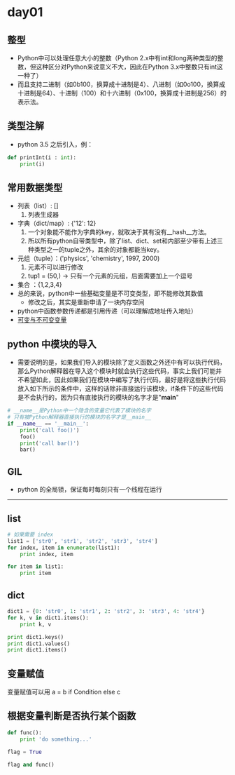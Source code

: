 # day01

## 整型
- Python中可以处理任意大小的整数（Python 2.x中有int和long两种类型的整数，但这种区分对Python来说意义不大，因此在Python 3.x中整数只有int这一种了）
- 而且支持二进制（如0b100，换算成十进制是4）、八进制（如0o100，换算成十进制是64）、十进制（100）和十六进制（0x100，换算成十进制是256）的表示法。

## 类型注解
- python 3.5 之后引入，例：
```python
def printInt(i : int):
	print(i)
```
 
## 常用数据类型
- 列表（list）: []
	1. 列表生成器
- 字典（dict/map）: {'12': 12}
	1. 一个对象能不能作为字典的key，就取决于其有没有__hash__方法。
	2. 所以所有python自带类型中，除了list、dict、set和内部至少带有上述三种类型之一的tuple之外，其余的对象都能当key。
- 元组（tuple）：('physics', 'chemistry', 1997, 2000) 
	1. 元素不可以进行修改
	2. tup1 = (50,) -> 只有一个元素的元组，后面需要加上一个逗号
- 集合 ：{1,2,3,4}
- 总的来说，python中一些基础变量是不可变类型，即不能修改其数值
	- 修改之后，其实是重新申请了一块内存空间
- python中函数参数传递都是引用传递（可以理解成地址传入地址）
- [可变与不可变变量](https://zhuanlan.zhihu.com/p/34395671)

## python 中模块的导入
- 需要说明的是，如果我们导入的模块除了定义函数之外还中有可以执行代码，那么Python解释器在导入这个模块时就会执行这些代码，事实上我们可能并不希望如此，因此如果我们在模块中编写了执行代码，最好是将这些执行代码放入如下所示的条件中，这样的话除非直接运行该模块，if条件下的这些代码是不会执行的，因为只有直接执行的模块的名字才是"__main__"

```python
# __name__是Python中一个隐含的变量它代表了模块的名字
# 只有被Python解释器直接执行的模块的名字才是__main__
if __name__ == '__main__':
	print('call foo()')
	foo()
	print('call bar()')
	bar()
```

## GIL
- python 的全局锁，保证每时每刻只有一个线程在运行
 
--------------------------------------------------------------------
## list
```python
# 如果需要 index
list1 = ['str0', 'str1', 'str2', 'str3', 'str4']
for index, item in enumerate(list1):
	print index, item

for item in list1:
	print item
```

## dict
```python
dict1 = {0: 'str0', 1: 'str1', 2: 'str2', 3: 'str3', 4: 'str4'}
for k, v in dict1.items():
	print k, v

print dict1.keys()
print dict1.values()
print dict1.items()
```

## 变量赋值
变量赋值可以用 a = b if Condition else c


## 根据变量判断是否执行某个函数
```python
def func():
	print 'do something...'

flag = True

flag and func()
```